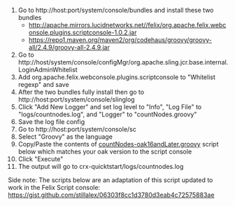 1. Go to http://host:port/system/console/bundles and install these two bundles
    * http://apache.mirrors.lucidnetworks.net//felix/org.apache.felix.webconsole.plugins.scriptconsole-1.0.2.jar
    * https://repo1.maven.org/maven2/org/codehaus/groovy/groovy-all/2.4.9/groovy-all-2.4.9.jar
2. Go to  http://host/system/console/configMgr/org.apache.sling.jcr.base.internal.LoginAdminWhitelist
3. Add org.apache.felix.webconsole.plugins.scriptconsole to "Whitelist regexp" and save
4. After the two bundles fully install then go to http://host:port/system/console/slinglog
5. Click "Add New Logger" and set log level to "Info", "Log File" to "logs/countnodes.log", and "Logger" to "countNodes.groovy"
5. Save the log file config
6. Go to http://host:port/system/console/sc
7. Select "Groovy" as the language
8. Copy/Paste the contents of [countNodes-oak16andLater.groovy](count-nodes/countNodes-oak16andLater.groovy) script below which matches your oak version to the script console
9. Click "Execute"
10. The output will go to crx-quicktstart/logs/countnodes.log


Side note: The scripts below are an adaptation of this script updated to work in the Felix Script console: https://gist.github.com/stillalex/06303f8cc1d3780d3eab4c72575883ae
